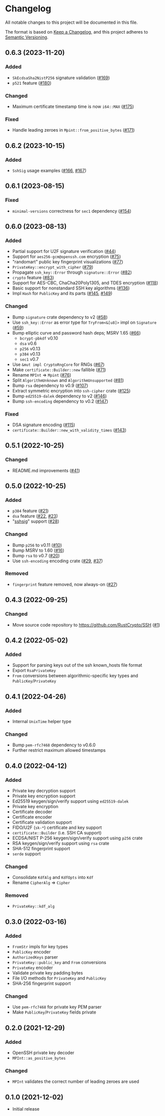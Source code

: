 # Changelog
All notable changes to this project will be documented in this file.

The format is based on [Keep a Changelog](https://keepachangelog.com/en/1.0.0/),
and this project adheres to [Semantic Versioning](https://semver.org/spec/v2.0.0.html).

## 0.6.3 (2023-11-20)
### Added
- `SkEcdsaSha2NistP256` signature validation ([#169])
- `p521` feature ([#180])

### Changed
- Maximum certificate timestamp time is now `i64::MAX` ([#175])

### Fixed
- Handle leading zeroes in `Mpint::from_positive_bytes` ([#171])

[#169]: https://github.com/RustCrypto/SSH/pull/169
[#171]: https://github.com/RustCrypto/SSH/pull/171
[#175]: https://github.com/RustCrypto/SSH/pull/175
[#180]: https://github.com/RustCrypto/SSH/pull/180

## 0.6.2 (2023-10-15)
### Added
- `SshSig` usage examples ([#166], [#167])

[#166]: https://github.com/RustCrypto/SSH/pull/166
[#167]: https://github.com/RustCrypto/SSH/pull/167

## 0.6.1 (2023-08-15)
### Fixed
- `minimal-versions` correctness for `sec1` dependency ([#154])

[#154]: https://github.com/RustCrypto/SSH/pull/154

## 0.6.0 (2023-08-13)
### Added
- Partial support for U2F signature verification ([#44])
- Support for `aes256-gcm@openssh.com` encryption ([#75])
- "randomart" public key fingerprint visualizations ([#77])
- `PrivateKey::encrypt_with_cipher` ([#79])
- Propagate `ssh_key::Error` through `signature::Error` ([#82])
- `crypto` feature ([#83])
- Support for AES-CBC, ChaCha20Poly1305, and TDES encryption ([#118])
- Basic support for nonstandard SSH key algorithms ([#136])
- Impl `Hash` for `PublicKey` and its parts ([#145], [#149])

### Changed
- Bump `signature` crate dependency to v2 ([#58])
- Use `ssh_key::Error` as error type for `TryFrom<&[u8]>` impl on `Signature` ([#59])
- Bump elliptic curve and password hash deps; MSRV 1.65 ([#66])
  - `bcrypt-pbkdf` v0.10
  - `dsa` v0.6
  - `p256` v0.13
  - `p384` v0.13
  - `sec1` v0.7
- Use `&mut impl CryptoRngCore` for RNGs ([#67])
- Make `certificate::Builder::new` fallible ([#71])
- Rename `MPInt` => `Mpint` ([#76])
- Split `AlgorithmUnknown` and `AlgorithmUnsupported` ([#81])
- Bump `rsa` dependency to v0.9 ([#107])
- Extract symmetric encryption into `ssh-cipher` crate ([#125])
- Bump `ed25519-dalek` dependency to v2 ([#146])
- Bump `ssh-encoding` dependency to v0.2 ([#147])

### Fixed
- DSA signature encoding ([#115])
- `certificate::Builder::new_with_validity_times` ([#143])

[#44]: https://github.com/RustCrypto/SSH/pull/44
[#58]: https://github.com/RustCrypto/SSH/pull/58
[#59]: https://github.com/RustCrypto/SSH/pull/59
[#66]: https://github.com/RustCrypto/SSH/pull/66
[#67]: https://github.com/RustCrypto/SSH/pull/67
[#71]: https://github.com/RustCrypto/SSH/pull/71
[#75]: https://github.com/RustCrypto/SSH/pull/75
[#76]: https://github.com/RustCrypto/SSH/pull/76
[#77]: https://github.com/RustCrypto/SSH/pull/77
[#79]: https://github.com/RustCrypto/SSH/pull/79
[#81]: https://github.com/RustCrypto/SSH/pull/81
[#82]: https://github.com/RustCrypto/SSH/pull/82
[#83]: https://github.com/RustCrypto/SSH/pull/83
[#107]: https://github.com/RustCrypto/SSH/pull/107
[#115]: https://github.com/RustCrypto/SSH/pull/115
[#118]: https://github.com/RustCrypto/SSH/pull/118
[#125]: https://github.com/RustCrypto/SSH/pull/125
[#136]: https://github.com/RustCrypto/SSH/pull/136
[#143]: https://github.com/RustCrypto/SSH/pull/143
[#145]: https://github.com/RustCrypto/SSH/pull/145
[#146]: https://github.com/RustCrypto/SSH/pull/146
[#147]: https://github.com/RustCrypto/SSH/pull/147
[#149]: https://github.com/RustCrypto/SSH/pull/149

## 0.5.1 (2022-10-25)
### Changed
- README.md improvements ([#41])

[#41]: https://github.com/RustCrypto/SSH/pull/41

## 0.5.0 (2022-10-25)
### Added
- `p384` feature ([#21])
- `dsa` feature ([#22], [#23])
- "[sshsig]" support ([#28])

### Changed
- Bump `p256` to v0.11 ([#10])
- Bump MSRV to 1.60 ([#16])
- Bump `rsa` to v0.7 ([#20])
- Use `ssh-encoding` encoding crate ([#29], [#37])

### Removed
- `fingerprint` feature removed, now always-on ([#27])

[#10]: https://github.com/RustCrypto/SSH/pull/10
[#16]: https://github.com/RustCrypto/SSH/pull/16
[#20]: https://github.com/RustCrypto/SSH/pull/20
[#21]: https://github.com/RustCrypto/SSH/pull/21
[#22]: https://github.com/RustCrypto/SSH/pull/22
[#23]: https://github.com/RustCrypto/SSH/pull/23
[#27]: https://github.com/RustCrypto/SSH/pull/27
[#28]: https://github.com/RustCrypto/SSH/pull/28
[#29]: https://github.com/RustCrypto/SSH/pull/29
[#37]: https://github.com/RustCrypto/SSH/pull/37
[sshsig]: https://cvsweb.openbsd.org/src/usr.bin/ssh/PROTOCOL.sshsig?annotate=HEAD

## 0.4.3 (2022-09-25)
### Changed
- Move source code repository to <https://github.com/RustCrypto/SSH> ([#1])

[#1]: https://github.com/RustCrypto/SSH/pull/1

## 0.4.2 (2022-05-02)
### Added
- Support for parsing keys out of the ssh known_hosts file format
- Export `RsaPrivateKey`
- `From` conversions between algorithmic-specific key types and `PublicKey`/`PrivateKey`

## 0.4.1 (2022-04-26)
### Added
- Internal `UnixTime` helper type

### Changed
- Bump `pem-rfc7468` dependency to v0.6.0
- Further restrict maximum allowed timestamps

## 0.4.0 (2022-04-12)
### Added
- Private key decryption support
- Private key encryption support
- Ed25519 keygen/sign/verify support using `ed25519-dalek`
- Private key encryption
- Certificate decoder
- Certificate encoder
- Certificate validation support
- FIDO/U2F (`sk-*`) certificate and key support
- `certificate::Builder` (i.e. SSH CA support)
- ECDSA/NIST P-256 keygen/sign/verify support using `p256` crate
- RSA keygen/sign/verify support using `rsa` crate
- SHA-512 fingerprint support
- `serde` support

### Changed
- Consolidate `KdfAlg` and `KdfOpts` into `Kdf`
- Rename `CipherAlg` => `Cipher`

### Removed
- `PrivateKey::kdf_alg`

## 0.3.0 (2022-03-16)
### Added
- `FromStr` impls for key types
- `PublicKey` encoder
- `AuthorizedKeys` parser
- `PrivateKey::public_key` and `From` conversions
- `PrivateKey` encoder
- Validate private key padding bytes
- File I/O methods for `PrivateKey` and `PublicKey`
- SHA-256 fingerprint support

### Changed
- Use `pem-rfc7468` for private key PEM parser
- Make `PublicKey`/`PrivateKey` fields private

## 0.2.0 (2021-12-29)
### Added
- OpenSSH private key decoder
- `MPInt::as_positive_bytes`

### Changed
- `MPInt` validates the correct number of leading zeroes are used

## 0.1.0 (2021-12-02)
- Initial release
